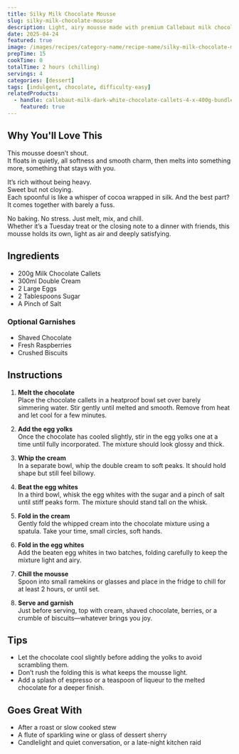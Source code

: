 ```yaml
---
title: Silky Milk Chocolate Mousse
slug: silky-milk-chocolate-mousse
description: Light, airy mousse made with premium Callebaut milk chocolate callets—perfect for an effortless yet luxurious dessert.
date: 2025-04-24
featured: true
image: /images/recipes/category-name/recipe-name/silky-milk-chocolate-mousse.webp
prepTime: 15
cookTime: 0
totalTime: 2 hours (chilling)
servings: 4
categories: [dessert]
tags: [indulgent, chocolate, difficulty-easy]
relatedProducts:
  - handle: callebaut-milk-dark-white-chocolate-callets-4-x-400g-bundle
    featured: true
---
```


## Why You'll Love This

This mousse doesn’t shout.  
It floats in quietly, all softness and smooth charm, then melts into something more, something that stays with you.

It’s rich without being heavy.  
Sweet but not cloying.  
Each spoonful is like a whisper of cocoa wrapped in silk. And the best part? It comes together with barely a fuss.  

No baking. No stress. Just melt, mix, and chill.  
Whether it’s a Tuesday treat or the closing note to a dinner with friends, this mousse holds its own, light as air and deeply satisfying.

## Ingredients

- 200g Milk Chocolate Callets  
- 300ml Double Cream  
- 2 Large Eggs  
- 2 Tablespoons Sugar  
- A Pinch of Salt  

### Optional Garnishes

- Shaved Chocolate  
- Fresh Raspberries  
- Crushed Biscuits  

## Instructions

1. **Melt the chocolate**  
   Place the chocolate callets in a heatproof bowl set over barely simmering water. Stir gently until melted and smooth. Remove from heat and let cool for a few minutes.

2. **Add the egg yolks**  
   Once the chocolate has cooled slightly, stir in the egg yolks one at a time until fully incorporated. The mixture should look glossy and thick.

3. **Whip the cream**  
   In a separate bowl, whip the double cream to soft peaks. It should hold shape but still feel billowy.

4. **Beat the egg whites**  
   In a third bowl, whisk the egg whites with the sugar and a pinch of salt until stiff peaks form. The mixture should stand tall on the whisk.

5. **Fold in the cream**  
   Gently fold the whipped cream into the chocolate mixture using a spatula. Take your time, small circles, soft hands.

6. **Fold in the egg whites**  
   Add the beaten egg whites in two batches, folding carefully to keep the mixture light and airy.

7. **Chill the mousse**  
   Spoon into small ramekins or glasses and place in the fridge to chill for at least 2 hours, or until set.

8. **Serve and garnish**  
   Just before serving, top with cream, shaved chocolate, berries, or a crumble of biscuits—whatever brings you joy.

## Tips

- Let the chocolate cool slightly before adding the yolks to avoid scrambling them.  
- Don’t rush the folding this is what keeps the mousse light.  
- Add a splash of espresso or a teaspoon of liqueur to the melted chocolate for a deeper finish.

## Goes Great With

- After a roast or slow cooked stew  
- A flute of sparkling wine or glass of dessert sherry  
- Candlelight and quiet conversation, or a late-night kitchen raid